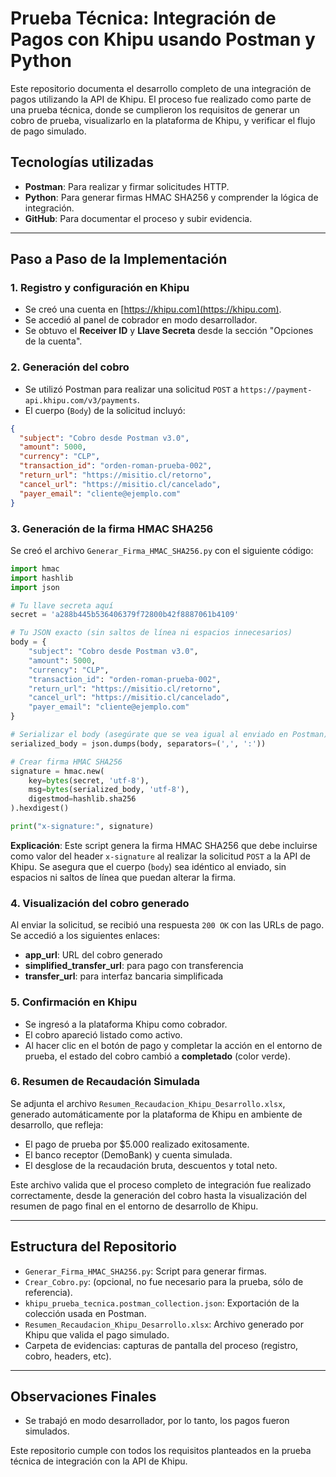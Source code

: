 # Prueba Técnica: Integración de Pagos con Khipu usando Postman y Python

Este repositorio documenta el desarrollo completo de una integración de pagos utilizando la API de Khipu. El proceso fue realizado como parte de una prueba técnica, donde se cumplieron los requisitos de generar un cobro de prueba, visualizarlo en la plataforma de Khipu, y verificar el flujo de pago simulado.

## Tecnologías utilizadas

* **Postman**: Para realizar y firmar solicitudes HTTP.
* **Python**: Para generar firmas HMAC SHA256 y comprender la lógica de integración.
* **GitHub**: Para documentar el proceso y subir evidencia.

---

## Paso a Paso de la Implementación

### 1. Registro y configuración en Khipu

* Se creó una cuenta en [https://khipu.com](https://khipu.com).
* Se accedió al panel de cobrador en modo desarrollador.
* Se obtuvo el **Receiver ID** y **Llave Secreta** desde la sección "Opciones de la cuenta".

### 2. Generación del cobro

* Se utilizó Postman para realizar una solicitud `POST` a `https://payment-api.khipu.com/v3/payments`.
* El cuerpo (`Body`) de la solicitud incluyó:

```json
{
  "subject": "Cobro desde Postman v3.0",
  "amount": 5000,
  "currency": "CLP",
  "transaction_id": "orden-roman-prueba-002",
  "return_url": "https://misitio.cl/retorno",
  "cancel_url": "https://misitio.cl/cancelado",
  "payer_email": "cliente@ejemplo.com"
}
```

### 3. Generación de la firma HMAC SHA256

Se creó el archivo `Generar_Firma_HMAC_SHA256.py` con el siguiente código:

```python
import hmac
import hashlib
import json

# Tu llave secreta aquí
secret = 'a288b445b536406379f72800b42f8887061b4109'

# Tu JSON exacto (sin saltos de línea ni espacios innecesarios)
body = {
    "subject": "Cobro desde Postman v3.0",
    "amount": 5000,
    "currency": "CLP",
    "transaction_id": "orden-roman-prueba-002",
    "return_url": "https://misitio.cl/retorno",
    "cancel_url": "https://misitio.cl/cancelado",
    "payer_email": "cliente@ejemplo.com"
}

# Serializar el body (asegúrate que se vea igual al enviado en Postman)
serialized_body = json.dumps(body, separators=(',', ':'))

# Crear firma HMAC SHA256
signature = hmac.new(
    key=bytes(secret, 'utf-8'),
    msg=bytes(serialized_body, 'utf-8'),
    digestmod=hashlib.sha256
).hexdigest()

print("x-signature:", signature)
```

**Explicación**: Este script genera la firma HMAC SHA256 que debe incluirse como valor del header `x-signature` al realizar la solicitud `POST` a la API de Khipu. Se asegura que el cuerpo (`body`) sea idéntico al enviado, sin espacios ni saltos de línea que puedan alterar la firma.

### 4. Visualización del cobro generado

Al enviar la solicitud, se recibió una respuesta `200 OK` con las URLs de pago. Se accedió a los siguientes enlaces:

* **app\_url**: URL del cobro generado
* **simplified\_transfer\_url**: para pago con transferencia
* **transfer\_url**: para interfaz bancaria simplificada

### 5. Confirmación en Khipu

* Se ingresó a la plataforma Khipu como cobrador.
* El cobro apareció listado como activo.
* Al hacer clic en el botón de pago y completar la acción en el entorno de prueba, el estado del cobro cambió a **completado** (color verde).

### 6. Resumen de Recaudación Simulada

Se adjunta el archivo `Resumen_Recaudacion_Khipu_Desarrollo.xlsx`, generado automáticamente por la plataforma de Khipu en ambiente de desarrollo, que refleja:

* El pago de prueba por \$5.000 realizado exitosamente.
* El banco receptor (DemoBank) y cuenta simulada.
* El desglose de la recaudación bruta, descuentos y total neto.

Este archivo valida que el proceso completo de integración fue realizado correctamente, desde la generación del cobro hasta la visualización del resumen de pago final en el entorno de desarrollo de Khipu.

---

## Estructura del Repositorio

* `Generar_Firma_HMAC_SHA256.py`: Script para generar firmas.
* `Crear_Cobro.py`: (opcional, no fue necesario para la prueba, sólo de referencia).
* `khipu_prueba_tecnica.postman_collection.json`: Exportación de la colección usada en Postman.
* `Resumen_Recaudacion_Khipu_Desarrollo.xlsx`: Archivo generado por Khipu que valida el pago simulado.
* Carpeta de evidencias: capturas de pantalla del proceso (registro, cobro, headers, etc).

---

## Observaciones Finales

* Se trabajó en modo desarrollador, por lo tanto, los pagos fueron simulados.

Este repositorio cumple con todos los requisitos planteados en la prueba técnica de integración con la API de Khipu.

